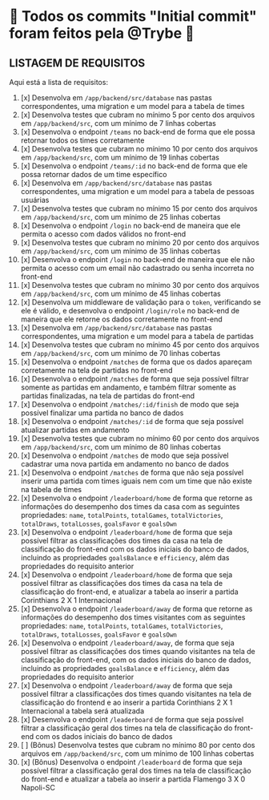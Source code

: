 # :construction: Todos os commits "Initial commit" foram feitos pela @Trybe :construction:

<!-- Olá, Tryber!
Esse é apenas um arquivo inicial para o README do seu projeto.
É essencial que você preencha esse documento por conta própria, ok?
Não deixe de usar nossas dicas de escrita de README de projetos, e deixe sua criatividade brilhar!
:warning: IMPORTANTE: você precisa deixar nítido:
- quais arquivos/pastas foram desenvolvidos por você;
- quais arquivos/pastas foram desenvolvidos por outra pessoa estudante;
- quais arquivos/pastas foram desenvolvidos pela Trybe.
-->

## LISTAGEM DE REQUISITOS

Aqui está a lista de requisitos:

1. [x] Desenvolva em `/app/backend/src/database` nas pastas correspondentes, uma migration e um model para a tabela de times
2. [x] Desenvolva testes que cubram no mínimo 5 por cento dos arquivos em `/app/backend/src`, com um mínimo de 7 linhas cobertas
3. [x] Desenvolva o endpoint `/teams` no back-end de forma que ele possa retornar todos os times corretamente
4. [x] Desenvolva testes que cubram no mínimo 10 por cento dos arquivos em `/app/backend/src`, com um mínimo de 19 linhas cobertas
5. [x] Desenvolva o endpoint `/teams/:id` no back-end de forma que ele possa retornar dados de um time específico
6. [x] Desenvolva em `/app/backend/src/database` nas pastas correspondentes, uma migration e um model para a tabela de pessoas usuárias
7. [x] Desenvolva testes que cubram no mínimo 15 por cento dos arquivos em `/app/backend/src`, com um mínimo de 25 linhas cobertas
8. [x] Desenvolva o endpoint `/login` no back-end de maneira que ele permita o acesso com dados válidos no front-end
9. [x] Desenvolva testes que cubram no mínimo 20 por cento dos arquivos em `/app/backend/src`, com um mínimo de 35 linhas cobertas
10. [x] Desenvolva o endpoint `/login` no back-end de maneira que ele não permita o acesso com um email não cadastrado ou senha incorreta no front-end
11. [x] Desenvolva testes que cubram no mínimo 30 por cento dos arquivos em `/app/backend/src`, com um mínimo de 45 linhas cobertas
12. [x] Desenvolva um middleware de validação para o `token`, verificando se ele é válido, e desenvolva o endpoint `/login/role` no back-end de maneira que ele retorne os dados corretamente no front-end
13. [x] Desenvolva em `/app/backend/src/database` nas pastas correspondentes, uma migration e um model para a tabela de partidas
14. [x] Desenvolva testes que cubram no mínimo 45 por cento dos arquivos em `/app/backend/src`, com um mínimo de 70 linhas cobertas
15. [x] Desenvolva o endpoint `/matches` de forma que os dados apareçam corretamente na tela de partidas no front-end
16. [x] Desenvolva o endpoint `/matches` de forma que seja possível filtrar somente as partidas em andamento, e também filtrar somente as partidas finalizadas, na tela de partidas do front-end
17. [x] Desenvolva o endpoint `/matches/:id/finish` de modo que seja possível finalizar uma partida no banco de dados
18. [x] Desenvolva o endpoint `/matches/:id` de forma que seja possível atualizar partidas em andamento
19. [x] Desenvolva testes que cubram no mínimo 60 por cento dos arquivos em `/app/backend/src`, com um mínimo de 80 linhas cobertas
20. [x] Desenvolva o endpoint `/matches` de modo que seja possível cadastrar uma nova partida em andamento no banco de dados
21. [x] Desenvolva o endpoint `/matches` de forma que não seja possível inserir uma partida com times iguais nem com um time que não existe na tabela de times
22. [x] Desenvolva o endpoint `/leaderboard/home` de forma que retorne as informações do desempenho dos times da casa com as seguintes propriedades: `name`, `totalPoints`, `totalGames`, `totalVictories`, `totalDraws`, `totalLosses`, `goalsFavor` e `goalsOwn`
23. [x] Desenvolva o endpoint `/leaderboard/home` de forma que seja possível filtrar as classificações dos times da casa na tela de classificação do front-end com os dados iniciais do banco de dados, incluindo as propriedades `goalsBalance` e `efficiency`, além das propriedades do requisito anterior
24. [x] Desenvolva o endpoint `/leaderboard/home` de forma que seja possível filtrar as classificações dos times da casa na tela de classificação do front-end, e atualizar a tabela ao inserir a partida Corinthians 2 X 1 Internacional
25. [x] Desenvolva o endpoint `/leaderboard/away` de forma que retorne as informações do desempenho dos times visitantes com as seguintes propriedades: `name`, `totalPoints`, `totalGames`, `totalVictories`, `totalDraws`, `totalLosses`, `goalsFavor` e `goalsOwn`
26. [x] Desenvolva o endpoint `/leaderboard/away`, de forma que seja possível filtrar as classificações dos times quando visitantes na tela de classificação do front-end, com os dados iniciais do banco de dados, incluindo as propriedades `goalsBalance` e `efficiency`, além das propriedades do requisito anterior
27. [x] Desenvolva o endpoint `/leaderboard/away` de forma que seja possível filtrar a classificações dos times quando visitantes na tela de classificação do frontend e ao inserir a partida Corinthians 2 X 1 Internacional a tabela será atualizada
28. [x] Desenvolva o endpoint `/leaderboard` de forma que seja possível filtrar a classificação geral dos times na tela de classificação do front-end com os dados iniciais do banco de dados
29. [ ] (Bônus) Desenvolva testes que cubram no mínimo 80 por cento dos arquivos em `/app/backend/src`, com um mínimo de 100 linhas cobertas
30. [x] (Bônus) Desenvolva o endpoint `/leaderboard` de forma que seja possível filtrar a classificação geral dos times na tela de classificação do front-end e atualizar a tabela ao inserir a partida Flamengo 3 X 0 Napoli-SC
